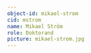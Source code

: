 ```yaml
---
object-id: mikael-strom
cid: mstrom
name: Mikael Ström
role: Doktorand
picture: mikael-strom.jpg
---
```



